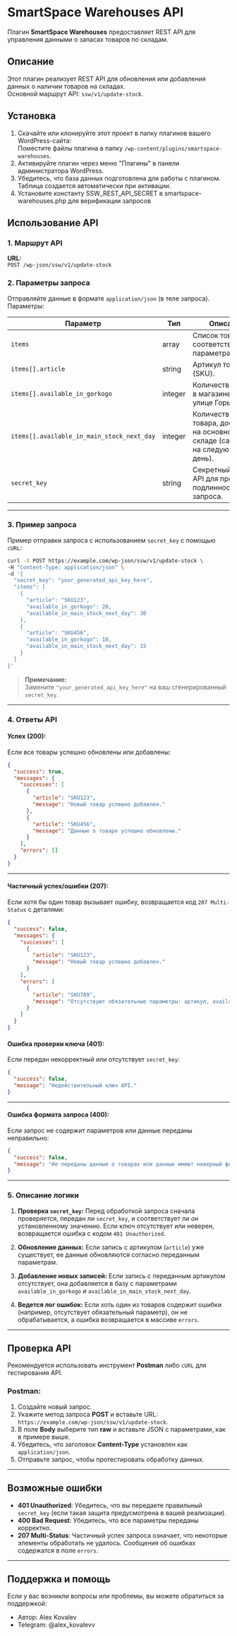 # SmartSpace Warehouses API

Плагин **SmartSpace Warehouses** предоставляет REST API для управления данными о запасах товаров по складам.

## Описание

Этот плагин реализует REST API для обновления или добавления данных о наличии товаров на складах.  
Основной маршрут API: `ssw/v1/update-stock`.

## Установка

1. Скачайте или клонируйте этот проект в папку плагинов вашего WordPress-сайта:  
   Поместите файлы плагина в папку `/wp-content/plugins/smartspace-warehouses`.
2. Активируйте плагин через меню "Плагины" в панели администратора WordPress.
3. Убедитесь, что база данных подготовлена для работы с плагином. Таблица создается автоматически при активации.
4. Установите константу SSW_REST_API_SECRET в smartspace-warehouses.php для верификации запросов

## Использование API

### 1. Маршрут API

**URL:**  
`POST /wp-json/ssw/v1/update-stock`

### 2. Параметры запроса

Отправляйте данные в формате `application/json` (в теле запроса). Параметры:

| Параметр                                   | Тип     | Описание                                                                        | Обязательность |
|--------------------------------------------|---------|---------------------------------------------------------------------------------|----------------|
| `items`                                    | array   | Список товаров с соответствующими параметрами.                                  | Обязательно    |
| `items[].article`                          | string  | Артикул товара (SKU).                                                           | Обязательно    |
| `items[].available_in_gorkogo`             | integer | Количество товара в магазине на улице Горького.                                 | Обязательно    |
| `items[].available_in_main_stock_next_day` | integer | Количество товара, доступного на основном складе (самовывоз на следующий день). | Обязательно    |
| `secret_key`                               | string  | Секретный ключ API для проверки подлинности запроса.                            | Обязательно    |

---

### 3. Пример запроса

Пример отправки запроса с использованием `secret_key` с помощью `cURL`:

```bash
curl -X POST https://example.com/wp-json/ssw/v1/update-stock \
-H "Content-Type: application/json" \
-d '{
  "secret_key": "your_generated_api_key_here",
  "items": [
    {
      "article": "SKU123",
      "available_in_gorkogo": 20,
      "available_in_main_stock_next_day": 30
    },
    {
      "article": "SKU456",
      "available_in_gorkogo": 10,
      "available_in_main_stock_next_day": 15
    }
  ]
}'
```

> **Примечание:**  
> Замените `"your_generated_api_key_here"` на ваш сгенерированный `secret_key`.

---

### 4. Ответы API

#### Успех (200):

Если все товары успешно обновлены или добавлены:

```json
{
  "success": true,
  "messages": {
    "successes": [
      {
        "article": "SKU123",
        "message": "Новый товар успешно добавлен."
      },
      {
        "article": "SKU456",
        "message": "Данные о товаре успешно обновлены."
      }
    ],
    "errors": []
  }
}
```

---

#### Частичный успех/ошибки (207):

Если хотя бы один товар вызывает ошибку, возвращается код `207 Multi-Status` с деталями:

```json
{
  "success": false,
  "messages": {
    "successes": [
      {
        "article": "SKU123",
        "message": "Новый товар успешно добавлен."
      }
    ],
    "errors": [
      {
        "article": "SKU789",
        "message": "Отсутствуют обязательные параметры: артикул, available_in_gorkogo или available_in_main_stock_next_day."
      }
    ]
  }
}
```

#### Ошибка проверки ключа (401):

Если передан некорректный или отсутствует `secret_key`:

```json
{
  "success": false,
  "message": "Недействительный ключ API."
}
```

---

#### Ошибка формата запроса (400):

Если запрос не содержит параметров или данные переданы неправильно:

```json
{
  "success": false,
  "message": "Не переданы данные о товарах или данные имеют неверный формат."
}
```

---

### 5. Описание логики

1. **Проверка `secret_key`:**
   Перед обработкой запроса сначала проверяется, передан ли `secret_key`, и соответствует ли он установленному значению.
   Если ключ отсутствует или неверен, возвращается ошибка с кодом `401 Unauthorized`.

2. **Обновление данных:**
   Если запись с артикулом (`article`) уже существует, ее данные обновляются согласно переданным параметрам.

3. **Добавление новых записей:**
   Если запись с переданным артикулом отсутствует, она добавляется в базу с параметрами `available_in_gorkogo` и
   `available_in_main_stock_next_day`.

4. **Ведется лог ошибок:**
   Если хоть один из товаров содержит ошибки (например, отсутствует обязательный параметр), он не обрабатывается, а
   ошибка возвращается в массиве `errors`.

---

## Проверка API

Рекомендуется использовать инструмент **Postman** либо `cURL` для тестирования API.

### Postman:

1. Создайте новый запрос.
2. Укажите метод запроса **POST** и вставьте URL: `https://example.com/wp-json/ssw/v1/update-stock`.
3. В поле **Body** выберите тип **raw** и вставьте JSON с параметрами, как в примере выше.
4. Убедитесь, что заголовок **Content-Type** установлен как `application/json`.
5. Отправьте запрос, чтобы протестировать обработку данных.

---

## Возможные ошибки

- **401 Unauthorized**: Убедитесь, что вы передаете правильный `secret_key` (если такая защита предусмотрена в вашей
  реализации).
- **400 Bad Request**: Убедитесь, что все параметры переданы корректно.
- **207 Multi-Status**: Частичный успех запроса означает, что некоторые элементы обработать не удалось. Сообщения об
  ошибках содержатся в поле `errors`.

---

## Поддержка и помощь

Если у вас возникли вопросы или проблемы, вы можете обратиться за поддержкой:

- Автор: Alex Kovalev
- Telegram: @alex_kovalevv